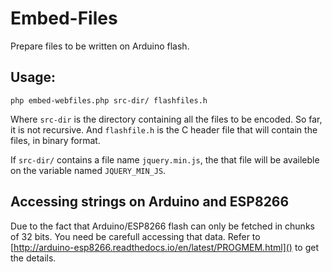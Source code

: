 # Embed-Files

Prepare files to be written on Arduino flash.

## Usage:

```
php embed-webfiles.php src-dir/ flashfiles.h
```

Where `src-dir` is the directory containing all the files to be encoded. So far,
it is not recursive. And `flashfile.h` is the C header file that will contain
the files, in binary format.

If `src-dir/` contains a file name `jquery.min.js`, the that file will be
availeble on the variable named `JQUERY_MIN_JS`.

## Accessing strings on Arduino and ESP8266

Due to the fact that Arduino/ESP8266 flash can only be fetched in chunks of 32
bits. You need be carefull accessing that data. Refer to
[http://arduino-esp8266.readthedocs.io/en/latest/PROGMEM.html]() to get the
details.
